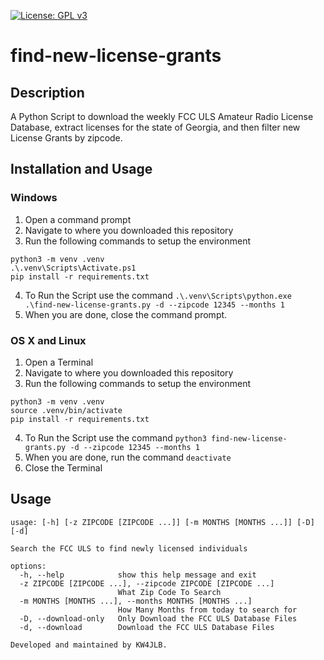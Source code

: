 [![License: GPL v3](https://img.shields.io/badge/License-GPLv3-blue.svg)](https://www.gnu.org/licenses/gpl-3.0)

# find-new-license-grants

## Description
A Python Script to download the weekly FCC ULS Amateur Radio License Database, extract licenses for the state of Georgia, and then filter new License Grants by zipcode. 

## Installation and Usage

### Windows

1. Open a command prompt
2. Navigate to where you downloaded this repository
3. Run the following commands to setup the environment
```
python3 -m venv .venv
.\.venv\Scripts\Activate.ps1
pip install -r requirements.txt
```
4. To Run the Script use the command `.\.venv\Scripts\python.exe .\find-new-license-grants.py -d --zipcode 12345 --months 1`
5. When you are done, close the command prompt. 

### OS X and Linux
1. Open a Terminal
2. Navigate to where you downloaded this repository
3. Run the following commands to setup the environment
```
python3 -m venv .venv
source .venv/bin/activate
pip install -r requirements.txt
```
4. To Run the Script use the command `python3 find-new-license-grants.py -d --zipcode 12345 --months 1`
5. When you are done, run the command `deactivate`
6. Close the Terminal

## Usage

```
usage: [-h] [-z ZIPCODE [ZIPCODE ...]] [-m MONTHS [MONTHS ...]] [-D] [-d]

Search the FCC ULS to find newly licensed individuals

options:
  -h, --help            show this help message and exit
  -z ZIPCODE [ZIPCODE ...], --zipcode ZIPCODE [ZIPCODE ...]
                        What Zip Code To Search
  -m MONTHS [MONTHS ...], --months MONTHS [MONTHS ...]
                        How Many Months from today to search for
  -D, --download-only   Only Download the FCC ULS Database Files
  -d, --download        Download the FCC ULS Database Files

Developed and maintained by KW4JLB.
```